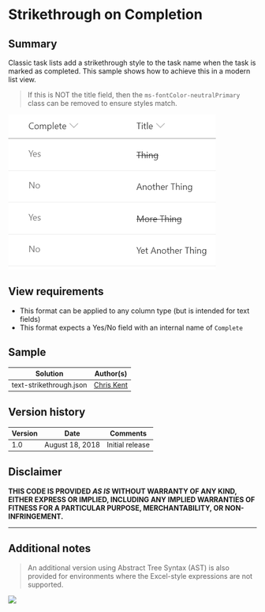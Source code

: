 # Strikethrough on Completion

## Summary
Classic task lists add a strikethrough style to the task name when the task is marked as completed. This sample shows how to achieve this in a modern list view.

> If this is NOT the title field, then the `ms-fontColor-neutralPrimary` class can be removed to ensure styles match.

![screenshot of the sample](./assets/screenshot.png)

## View requirements
- This format can be applied to any column type (but is intended for text fields)
- This format expects a Yes/No field with an internal name of `Complete`

## Sample

Solution|Author(s)
--------|---------
text-strikethrough.json | [Chris Kent](https://twitter.com/thechriskent)

## Version history

Version|Date|Comments
-------|----|--------
1.0|August 18, 2018|Initial release

## Disclaimer
**THIS CODE IS PROVIDED *AS IS* WITHOUT WARRANTY OF ANY KIND, EITHER EXPRESS OR IMPLIED, INCLUDING ANY IMPLIED WARRANTIES OF FITNESS FOR A PARTICULAR PURPOSE, MERCHANTABILITY, OR NON-INFRINGEMENT.**

---

## Additional notes

> An additional version using Abstract Tree Syntax (AST) is also provided for environments where the Excel-style expressions are not supported.

<img src="https://pnptelemetry.azurewebsites.net/sp-dev-list-formatting/column-samples/text-strikethrough" />